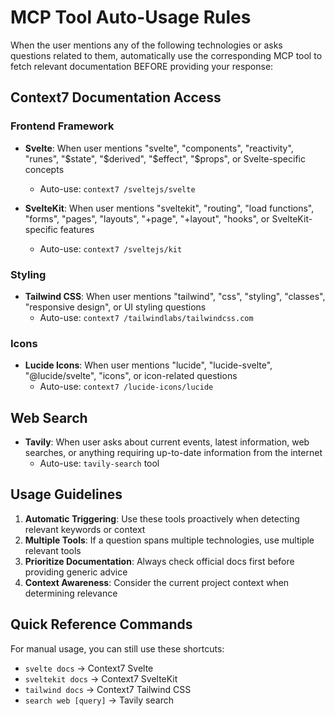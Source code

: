 # MCP Tool Auto-Usage Rules

When the user mentions any of the following technologies or asks questions related to them, automatically use the corresponding MCP tool to fetch relevant documentation BEFORE providing your response:

## Context7 Documentation Access

### Frontend Framework

- **Svelte**: When user mentions "svelte", "components", "reactivity", "runes", "$state", "$derived", "$effect", "$props", or Svelte-specific concepts

  - Auto-use: `context7 /sveltejs/svelte`

- **SvelteKit**: When user mentions "sveltekit", "routing", "load functions", "forms", "pages", "layouts", "+page", "+layout", "hooks", or SvelteKit-specific features
  - Auto-use: `context7 /sveltejs/kit`

### Styling

- **Tailwind CSS**: When user mentions "tailwind", "css", "styling", "classes", "responsive design", or UI styling questions
  - Auto-use: `context7 /tailwindlabs/tailwindcss.com`

### Icons

- **Lucide Icons**: When user mentions "lucide", "lucide-svelte", "@lucide/svelte", "icons", or icon-related questions
  - Auto-use: `context7 /lucide-icons/lucide`

## Web Search

- **Tavily**: When user asks about current events, latest information, web searches, or anything requiring up-to-date information from the internet
  - Auto-use: `tavily-search` tool

## Usage Guidelines

1. **Automatic Triggering**: Use these tools proactively when detecting relevant keywords or context
2. **Multiple Tools**: If a question spans multiple technologies, use multiple relevant tools
3. **Prioritize Documentation**: Always check official docs first before providing generic advice
4. **Context Awareness**: Consider the current project context when determining relevance

## Quick Reference Commands

For manual usage, you can still use these shortcuts:

- `svelte docs` → Context7 Svelte
- `sveltekit docs` → Context7 SvelteKit
- `tailwind docs` → Context7 Tailwind CSS
- `search web [query]` → Tavily search
